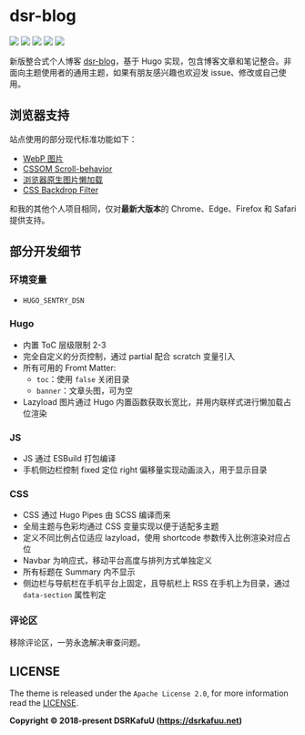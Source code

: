# dsr-blog

![](https://img.shields.io/github/last-commit/dsrkafuu/dsr-blog)
![](https://img.shields.io/github/package-json/v/dsrkafuu/dsr-blog)
![](https://img.shields.io/github/license/dsrkafuu/dsr-blog)
[![](https://img.shields.io/github/license/dsrkafuu/dsr-blog)](https://github.com/dsrkafuu/dsr-blog/blob/main/LICENSE)
[![](https://img.shields.io/lgtm/grade/javascript/github/dsrkafuu/dsr-blog)](https://lgtm.com/projects/g/dsrkafuu/dsr-blog/context:javascript)

新版整合式个人博客 [dsr-blog](https://blog.dsrkafuu.net)，基于 Hugo 实现，包含博客文章和笔记整合。非面向主题使用者的通用主题，如果有朋友感兴趣也欢迎发 issue、修改或自己使用。

## 浏览器支持

站点使用的部分现代标准功能如下：

- [WebP 图片](https://caniuse.com/webp)
- [CSSOM Scroll-behavior](https://caniuse.com/css-scroll-behavior)
- [浏览器原生图片懒加载](https://caniuse.com/loading-lazy-attr)
- [CSS Backdrop Filter](https://caniuse.com/css-backdrop-filter)

和我的其他个人项目相同，仅对**最新大版本**的 Chrome、Edge、Firefox 和 Safari 提供支持。

## 部分开发细节

### 环境变量

- `HUGO_SENTRY_DSN`

### Hugo

- 内置 ToC 层级限制 2-3
- 完全自定义的分页控制，通过 partial 配合 scratch 变量引入
- 所有可用的 Fromt Matter:
  - `toc`：使用 `false` 关闭目录
  - `banner`：文章头图，可为空
- Lazyload 图片通过 Hugo 内置函数获取长宽比，并用内联样式进行懒加载占位渲染

### JS

- JS 通过 ESBuild 打包编译
- 手机侧边栏控制 fixed 定位 right 偏移量实现动画淡入，用于显示目录

### CSS

- CSS 通过 Hugo Pipes 由 SCSS 编译而来
- 全局主题与色彩均通过 CSS 变量实现以便于适配多主题
- 定义不同比例占位适应 lazyload，使用 shortcode 参数传入比例渲染对应占位
- Navbar 为响应式，移动平台高度与排列方式单独定义
- 所有标题在 Summary 内不显示
- 侧边栏与导航栏在手机平台上固定，且导航栏上 RSS 在手机上为目录，通过 `data-section` 属性判定

### 评论区

移除评论区，一劳永逸解决审查问题。

## LICENSE

The theme is released under the `Apache License 2.0`, for more information read the [LICENSE](https://github.com/dsrkafuu/dsr-blog/blob/master/LICENSE).

**Copyright © 2018-present DSRKafuU (<https://dsrkafuu.net>)**
